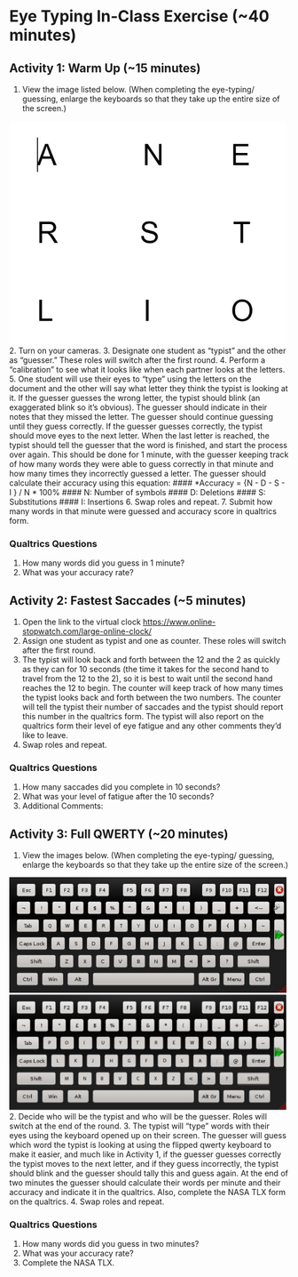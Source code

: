 # Eye Typing In-Class Exercise (~40 minutes)

## Activity 1: Warm Up (~15 minutes)

1. View the image listed below. (When completing the eye-typing/ guessing, enlarge the keyboards so that they take up the entire size of the screen.)
<img src="images/arel.JPG" width="500">
2. Turn on your cameras.
3. Designate one student as “typist” and the other as “guesser.”  These roles will switch after the first round.
4. Perform a “calibration” to see what it looks like when each partner looks at the letters.
5. One student will use their eyes to “type” using the letters on the document and the other will say what letter they think the typist is looking at it.  If the guesser guesses   the wrong letter, the typist should blink (an exaggerated blink so it’s obvious).  The guesser should indicate in their notes that they missed the letter.  The guesser should continue guessing until they guess correctly.  If the guesser guesses correctly, the typist should move eyes to the next letter.  When the last letter is reached, the typist should tell the guesser that the word is finished, and start the process over again.  This should be done for 1 minute, with the guesser keeping track of how many words they were able to guess correctly in that minute and how many times they incorrectly guessed a letter.  The guesser should calculate their accuracy using this equation:
     #### *Accuracy =  {N - D - S - I } / N * 100%
     #### N: Number of symbols
     #### D: Deletions
     #### S: Substitutions
     #### I: Insertions
6. Swap roles and repeat.
7. Submit how many words in that minute were guessed and accuracy score in qualtrics form.

### Qualtrics Questions
1. How many words did you guess in 1 minute?
2. What was your accuracy rate?

## Activity 2: Fastest Saccades (~5 minutes)

1. Open the link to the virtual clock
    https://www.online-stopwatch.com/large-online-clock/
2. Assign one student as typist and one as counter.  These roles will switch after the first round.
3. The typist will look back and forth between the 12 and the 2 as quickly as they can for 10 seconds (the time it takes for the second hand to travel from the 12 to the 2), so it is best to wait          until the second hand reaches the 12 to begin.  The counter will keep track of how many times the typist looks back and forth between the two numbers.  The counter will tell the typist their number of saccades and the typist should report this number in the qualtrics form.  The typist will also report on the qualtrics form their level of eye    fatigue and any other comments they’d like to leave.  
4. Swap roles and repeat.

### Qualtrics Questions
1. How many saccades did you complete in 10 seconds?
2. What was your level of fatigue after the 10 seconds?
3. Additional Comments:

## Activity 3: Full QWERTY (~20 minutes)

1. View the images below.  (When completing the eye-typing/ guessing, enlarge the keyboards so that they take up the entire size of the screen.)
<img src="images/qwerty.png" width="500">
<img src="images/qwerty_flipped.png" width="500">
2. Decide who will be the typist and who will be the guesser.  Roles will switch at the end of the round.  
3. The typist will “type” words with their eyes using the keyboard opened up on their screen.  The guesser will guess which word the typist is looking at using the flipped qwerty keyboard to make it easier, and much like in Activity 1, if the guesser guesses correctly the typist moves to the next letter, and if they guess incorrectly, the typist should blink and the guesser should tally this and guess again.  At the end of two minutes the guesser should calculate their words per minute and their accuracy and indicate it in the qualtrics.  Also, complete the NASA TLX form on the qualtrics.  
4. Swap roles and repeat.

### Qualtrics Questions
1. How many words did you guess in two minutes?
2. What was your accuracy rate?
3. Complete the NASA TLX.


